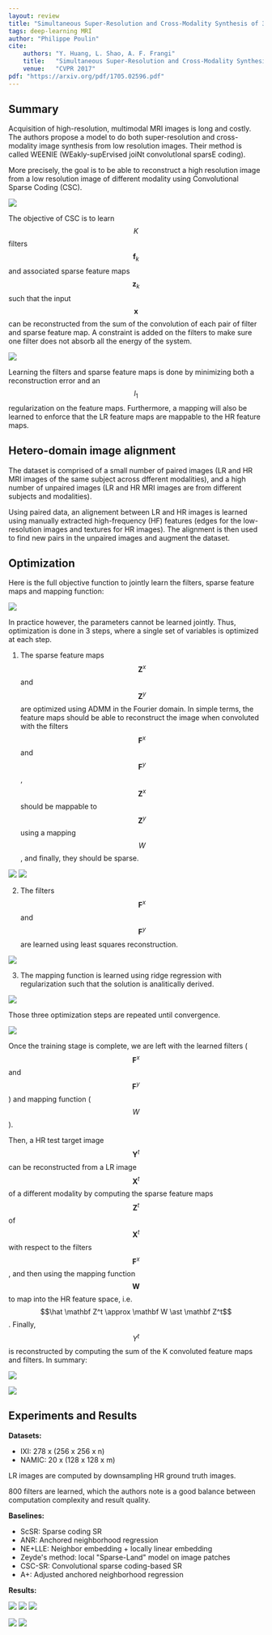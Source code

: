 ```yaml
---
layout: review
title: "Simultaneous Super-Resolution and Cross-Modality Synthesis of 3D Medical Images using Weakly-Supervised Joint Convolutional Sparse Coding"
tags: deep-learning MRI
author: "Philippe Poulin"
cite:
    authors: "Y. Huang, L. Shao, A. F. Frangi"
    title:   "Simultaneous Super-Resolution and Cross-Modality Synthesis of 3D Medical Images using Weakly-Supervised Joint Convolutional Sparse Coding"
    venue:   "CVPR 2017"
pdf: "https://arxiv.org/pdf/1705.02596.pdf"
---
```


## Summary

Acquisition of high-resolution, multimodal MRI images is long and costly. The authors propose a model to do both super-resolution and cross-modality image synthesis from low resolution images. Their method is called WEENIE (WEakly-supErvised joiNt convolutIonal sparsE coding).

More precisely, the goal is to be able to reconstruct a high resolution image from a low resolution image of different modality using Convolutional Sparse Coding (CSC).

![](/deep-learning/images/sr-weak-conv-sparse/figure1.png)

The objective of CSC is to learn $$K$$ filters $$\mathbf f_k$$ and associated sparse feature maps $$\mathbf z_k$$ such that the input $$\mathbf x$$ can be reconstructed from the sum of the convolution of each pair of filter and sparse feature map. A constraint is added on the filters to make sure one filter does not absorb all the energy of the system.

![](/deep-learning/images/sr-weak-conv-sparse/equation1.png)

Learning the filters and sparse feature maps is done by minimizing both a reconstruction error and an $$l_1$$ regularization on the feature maps. Furthermore, a mapping will also be learned to enforce that the LR feature maps are mappable to the HR feature maps.


## Hetero-domain image alignment

The dataset is comprised of a small number of paired images (LR and HR MRI images of the same subject across dfferent modalities), and a high number of unpaired images (LR and HR MRI images are from different subjects and modalities).

Using paired data, an alignement between LR and HR images is learned using manually extracted high-frequency (HF) features (edges for the low-resolution images and textures for HR images). The alignment is then used to find new pairs in the unpaired images and augment the dataset.


## Optimization

Here is the full objective function to jointly learn the filters, sparse feature maps and mapping function:

![](/deep-learning/images/sr-weak-conv-sparse/equation5.png)

In practice however, the parameters cannot be learned jointly. Thus, optimization is done in 3 steps, where a single set of variables is optimized at each step.

1. The sparse feature maps $$\mathbf Z^x$$ and $$\mathbf Z^y$$ are optimized using ADMM in the Fourier domain. In simple terms, the feature maps should be able to reconstruct the image when convoluted with the filters $$\mathbf F^x$$ and $$\mathbf F^y$$, $$\mathbf Z^x$$ should be mappable to $$\mathbf Z^y$$ using a mapping $$W$$, and finally, they should be sparse.

![](/deep-learning/images/sr-weak-conv-sparse/equation9-1.png)
![](/deep-learning/images/sr-weak-conv-sparse/equation9-2.png)

2. The filters $$\mathbf F^x$$ and $$\mathbf F^y$$ are learned using least squares reconstruction.

![](/deep-learning/images/sr-weak-conv-sparse/equation10.png)

3. The mapping function is learned using ridge regression with regularization such that the solution is analitically derived.

![](/deep-learning/images/sr-weak-conv-sparse/equation11.png)

Those three optimization steps are repeated until convergence.

![](/deep-learning/images/sr-weak-conv-sparse/algorithm1.png)

Once the training stage is complete, we are left with the learned filters ($$\mathbf F^x$$ and $$\mathbf F^y$$) and mapping function ($$W$$). 

Then, a HR test target image $$\mathbf Y^t$$ can be reconstructed from a LR image $$\mathbf X^t$$ of a different modality by computing the sparse feature maps $$\mathbf Z^t$$ of $$\mathbf X^t$$ with respect to the filters $$\mathbf F^x$$, and then using the mapping function $$\mathbf W$$ to map into the HR feature space, i.e. $$\hat \mathbf Z^t \approx \mathbf W \ast \mathbf Z^t$$. Finally, $$Y^t$$ is reconstructed by computing the sum of the K convoluted feature maps and filters. In summary:

![](/deep-learning/images/sr-weak-conv-sparse/equation12.png)

![](/deep-learning/images/sr-weak-conv-sparse/algorithm2.png)


## Experiments and Results

**Datasets:** 
- IXI: 278 x (256 x 256 x n)
- NAMIC: 20 x (128 x 128 x m)

LR images are computed by downsampling HR ground truth images.

800 filters are learned, which the authors note is a good balance between computation complexity and result quality.

**Baselines:**
- ScSR: Sparse coding SR
- ANR: Anchored neighborhood regression
- NE+LLE: Neighbor embedding + locally linear embedding
- Zeyde's method: local "Sparse-Land" model on image patches
- CSC-SR: Convolutional sparse coding-based SR
- A+: Adjusted anchored neighborhood regression

**Results:**

![](/deep-learning/images/sr-weak-conv-sparse/figure2.png)
![](/deep-learning/images/sr-weak-conv-sparse/figure3.png)
![](/deep-learning/images/sr-weak-conv-sparse/figure4.png)

![](/deep-learning/images/sr-weak-conv-sparse/table1.png)
![](/deep-learning/images/sr-weak-conv-sparse/table2.png)